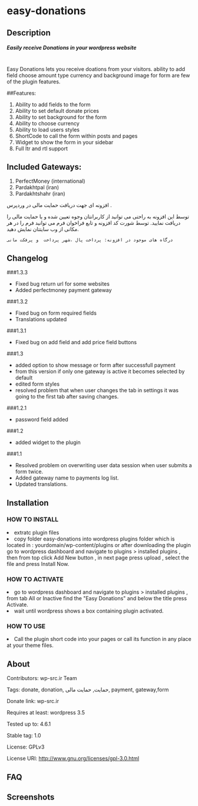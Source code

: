 # easy-donations

## Description
<h5>Easily receive Donations in your wordpress website</h5>
<br />
Easy Donations lets you receive doations from your visitors. ability to add field choose amount type currency and background image for form are few of the plugin features.
<br />

##Features:

1. Ability to add fields to the form
2. Ability to set default donate prices
3. Ability to set background for the form
4. Ability to choose currency
5. Ability to load users styles
6. ShortCode to call the form within posts and pages
7. Widget to show the form in your sidebar
8. Full ltr and rtl support

## Included Gateways:

1. PerfectMoney (international)
2. Pardakhtpal (iran)
3. Pardakhtshahr (iran)


افزونه ای جهت دریافت حمایت مالی در وردپرس .

توسط این افزونه به راحتی می توانید از کاربرانتان وجوه تعیین شده و یا حمایت مالی را دریافت نمایید.
توسط شورت کد افزونه و تابع فراخوان فرم می توانید فرم را در هر مکانی از وب سایتتان نمایش دهید.

    درگاه های موجود در افزونه: پرداخت پال ،شهر پرداخت  و پرفکت مانی

## Changelog

###1.3.3
<ul>
<li>Fixed bug return url for some websites</li>
<li>Added perfectmoney payment gateway</li>
</ul>

###1.3.2
<ul>
<li>Fixed bug on form required fields</li>
<li>Translations updated</li>
</ul>

###1.3.1
<ul>
<li>Fixed bug on add field and add price field buttons</li>
</ul>

###1.3
<ul>
<li>added option to show message or form after successfull payment</li>
<li>from this version if only one gateway is active it becomes selected by default</li>
<li>edited form styles</li>
<li>resolved problem that when user changes the tab in settings it was going to the first tab after saving changes.</li>
</ul>

###1.2.1
<ul>
<li>password field added</li>
</ul>

###1.2
<ul>
<li>added widget to the plugin</li>
</ul>

###1.1
<ul>
<li>Resolved problem on overwriting user data session when user submits a form twice.</li>
<li>Added gateway name to payments log list.</li>
<li>Updated translations.</li>
</ul>

## Installation

### HOW TO INSTALL
<li>extratc plugin files</li>
<li>copy folder easy-donations into wordpress plugins folder which is located in : yourdomain/wp-content/plugins
or after downloading the plugin go to wordpress dashboard and navigate to plugins > installed plugins , then from top click Add New button , in next page press upload , select the file and press Install Now.</li>

### HOW TO ACTIVATE
<li>go to wordpress dashboard and navigate to plugins > installed plugins , from tab All or Inactive find the "Easy Donations" and below the title press Activate.</li>
<li>wait until wordpress shows a box containing plugin activated.</li>

### HOW TO USE
<li>Call the plugin short code into your pages or call its function in any place at your theme files.</li>



## About

Contributors: wp-src.ir Team

Tags: donate, donation, حمایت, حمایت مالی, payment, gateway,form

Donate link: wp-src.ir

Requires at least: wordpress 3.5

Tested up to: 4.6.1

Stable tag: 1.0

License: GPLv3

License URI: http://www.gnu.org/licenses/gpl-3.0.html

## FAQ

## Screenshots

